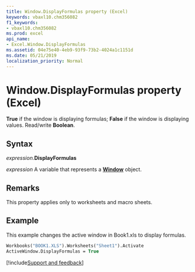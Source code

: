 ```yaml
---
title: Window.DisplayFormulas property (Excel)
keywords: vbaxl10.chm356082
f1_keywords:
- vbaxl10.chm356082
ms.prod: excel
api_name:
- Excel.Window.DisplayFormulas
ms.assetid: 04e75e40-4eb9-93f9-73b2-4024a1c1151d
ms.date: 05/21/2019
localization_priority: Normal
---
```



# Window.DisplayFormulas property (Excel)

**True** if the window is displaying formulas; **False** if the window is displaying values. Read/write **Boolean**.


## Syntax

_expression_.**DisplayFormulas**

_expression_ A variable that represents a **[Window](Excel.Window.md)** object.


## Remarks

This property applies only to worksheets and macro sheets.


## Example

This example changes the active window in Book1.xls to display formulas.

```vb
Workbooks("BOOK1.XLS").Worksheets("Sheet1").Activate 
ActiveWindow.DisplayFormulas = True 

```



[!include[Support and feedback](~/includes/feedback-boilerplate.md)]